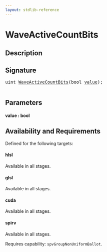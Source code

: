 ```yaml
---
layout: stdlib-reference
---
```


# WaveActiveCountBits

## Description





## Signature 

<pre>
<span class="code_keyword">uint</span> <a href=".html">WaveActiveCountBits</a>(<span class="code_keyword">bool</span> <a href=".html#decl-value" class="code_param">value</a>);

</pre>

## Parameters

####  <a id="decl-value"></a>value  : bool

## Availability and Requirements

Defined for the following targets:

#### hlsl
Available in all stages.

#### glsl
Available in all stages.

#### cuda
Available in all stages.

#### spirv
Available in all stages.

Requires capability: `spvGroupNonUniformBallot`.



